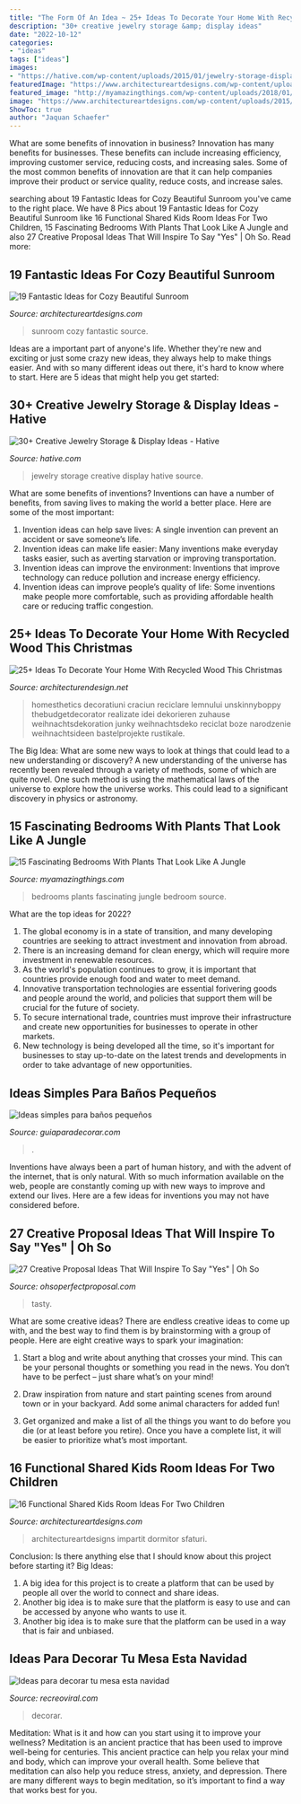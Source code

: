 ```yaml
---
title: "The Form Of An Idea ~ 25+ Ideas To Decorate Your Home With Recycled Wood This Christmas"
description: "30+ creative jewelry storage &amp; display ideas"
date: "2022-10-12"
categories:
- "ideas"
tags: ["ideas"]
images:
- "https://hative.com/wp-content/uploads/2015/01/jewelry-storage-display-ideas/20-jewelry-storage-display-ideas.jpg"
featuredImage: "https://www.architectureartdesigns.com/wp-content/uploads/2015/04/1426.jpg"
featured_image: "http://myamazingthings.com/wp-content/uploads/2018/01/bedroom-plants-2.jpg"
image: "https://www.architectureartdesigns.com/wp-content/uploads/2015/04/1426.jpg"
ShowToc: true
author: "Jaquan Schaefer"
---
```



What are some benefits of innovation in business?
Innovation has many benefits for businesses. These benefits can include increasing efficiency, improving customer service, reducing costs, and increasing sales. Some of the most common benefits of innovation are that it can help companies improve their product or service quality, reduce costs, and increase sales.

	

		
searching about 19 Fantastic Ideas for Cozy Beautiful Sunroom you've came to the right place. We have 8 Pics about 19 Fantastic Ideas for Cozy Beautiful Sunroom like 16 Functional Shared Kids Room Ideas For Two Children, 15 Fascinating Bedrooms With Plants That Look Like A Jungle and also 27 Creative Proposal Ideas That Will Inspire To Say &quot;Yes&quot; | Oh So. Read more:
		
    
## 19 Fantastic Ideas For Cozy Beautiful Sunroom

<img loading=lazy src="https://www.architectureartdesigns.com/wp-content/uploads/2015/04/1426.jpg" onerror="this.onerror=null;this.src='https://tse1.mm.bing.net/th?id=OIP.-xHJVX7S_uPs_E0AlB6sGwHaLI&amp;pid=15.1';" alt="19 Fantastic Ideas for Cozy Beautiful Sunroom">

_Source: architectureartdesigns.com_

>sunroom cozy fantastic source. 

	

Ideas are a important part of anyone's life. Whether they're new and exciting or just some crazy new ideas, they always help to make things easier. And with so many different ideas out there, it's hard to know where to start. Here are 5 ideas that might help you get started: 

    
## 30+ Creative Jewelry Storage &amp; Display Ideas - Hative

<img loading=lazy src="https://hative.com/wp-content/uploads/2015/01/jewelry-storage-display-ideas/20-jewelry-storage-display-ideas.jpg" onerror="this.onerror=null;this.src='https://tse1.mm.bing.net/th?id=OIP.pADGwf9yBUzMI2G-0FArTQHaJ4&amp;pid=15.1';" alt="30+ Creative Jewelry Storage &amp; Display Ideas - Hative">

_Source: hative.com_

>jewelry storage creative display hative source. 

	

What are some benefits of inventions?
Inventions can have a number of benefits, from saving lives to making the world a better place. Here are some of the most important: 
1. Invention ideas can help save lives: A single invention can prevent an accident or save someone’s life. 
2. Invention ideas can make life easier: Many inventions make everyday tasks easier, such as averting starvation or improving transportation. 
3. Invention ideas can improve the environment: Inventions that improve technology can reduce pollution and increase energy efficiency. 
4. Invention ideas can improve people’s quality of life: Some inventions make people more comfortable, such as providing affordable health care or reducing traffic congestion.

    
## 25+ Ideas To Decorate Your Home With Recycled Wood This Christmas

<img loading=lazy src="https://cdn.architecturendesign.net/wp-content/uploads/2015/12/AD-Ideas-To-Decorate-Your-Home-With-Recycled-Wood-This-01.jpg" onerror="this.onerror=null;this.src='https://tse4.mm.bing.net/th?id=OIP.nmr69AeQ511mf0dAJHPNMAHaLF&amp;pid=15.1';" alt="25+ Ideas To Decorate Your Home With Recycled Wood This Christmas">

_Source: architecturendesign.net_

>homesthetics decoratiuni craciun reciclare lemnului unskinnyboppy thebudgetdecorator realizate idei dekorieren zuhause weihnachtsdekoration junky weihnachtsdeko reciclat boze narodzenie weihnachtsideen bastelprojekte rustikale. 

	

The Big Idea: What are some new ways to look at things that could lead to a new understanding or discovery?
A new understanding of the universe has recently been revealed through a variety of methods, some of which are quite novel. One such method is using the mathematical laws of the universe to explore how the universe works. This could lead to a significant discovery in physics or astronomy.

    
## 15 Fascinating Bedrooms With Plants That Look Like A Jungle

<img loading=lazy src="http://myamazingthings.com/wp-content/uploads/2018/01/bedroom-plants-2.jpg" onerror="this.onerror=null;this.src='https://tse3.mm.bing.net/th?id=OIP.EX-M7pl48jsMIB9VjpqRRgHaKV&amp;pid=15.1';" alt="15 Fascinating Bedrooms With Plants That Look Like A Jungle">

_Source: myamazingthings.com_

>bedrooms plants fascinating jungle bedroom source. 

	

What are the top ideas for 2022?
1. The global economy is in a state of transition, and many developing countries are seeking to attract investment and innovation from abroad.
2. There is an increasing demand for clean energy, which will require more investment in renewable resources.
3. As the world's population continues to grow, it is important that countries provide enough food and water to meet demand.
4. Innovative transportation technologies are essential forivering goods and people around the world, and policies that support them will be crucial for the future of society.
5. To secure international trade, countries must improve their infrastructure and create new opportunities for businesses to operate in other markets.
6. New technology is being developed all the time, so it's important for businesses to stay up-to-date on the latest trends and developments in order to take advantage of new opportunities.

    
## Ideas Simples Para Baños Pequeños

<img loading=lazy src="https://www.guiaparadecorar.com/wp-content/uploads/2012/09/Ideas-para-cuartos-de-bano-pequenos-01.jpg" onerror="this.onerror=null;this.src='https://tse4.mm.bing.net/th?id=OIP.19hMIHf6Lg-vQdennmRbkgAAAA&amp;pid=15.1';" alt="Ideas simples para baños pequeños">

_Source: guiaparadecorar.com_

>. 

	

Inventions have always been a part of human history, and with the advent of the internet, that is only natural. With so much information available on the web, people are constantly coming up with new ways to improve and extend our lives. Here are a few ideas for inventions you may not have considered before.

    
## 27 Creative Proposal Ideas That Will Inspire To Say &quot;Yes&quot; | Oh So

<img loading=lazy src="https://ohsoperfectproposal.com/wp-content/uploads/2017/10/creative-proposal-ideas-cupcake-taste-surprise-lynxplanner-via-instagram.jpg" onerror="this.onerror=null;this.src='https://tse3.mm.bing.net/th?id=OIP.EDe5Brm2adIiryuoW0OZbQHaLG&amp;pid=15.1';" alt="27 Creative Proposal Ideas That Will Inspire To Say &quot;Yes&quot; | Oh So">

_Source: ohsoperfectproposal.com_

>tasty. 

	

What are some creative ideas?
There are endless creative ideas to come up with, and the best way to find them is by brainstorming with a group of people. Here are eight creative ways to spark your imagination: 
1. Start a blog and write about anything that crosses your mind. This can be your personal thoughts or something you read in the news. You don’t have to be perfect – just share what’s on your mind!

2. Draw inspiration from nature and start painting scenes from around town or in your backyard. Add some animal characters for added fun!

3. Get organized and make a list of all the things you want to do before you die (or at least before you retire). Once you have a complete list, it will be easier to prioritize what’s most important.

    
## 16 Functional Shared Kids Room Ideas For Two Children

<img loading=lazy src="https://www.architectureartdesigns.com/wp-content/uploads/2015/02/420.jpg" onerror="this.onerror=null;this.src='https://tse4.mm.bing.net/th?id=OIP.lFnLF_1x_OSnyrxf5SOi5AHaEr&amp;pid=15.1';" alt="16 Functional Shared Kids Room Ideas For Two Children">

_Source: architectureartdesigns.com_

>architectureartdesigns impartit dormitor sfaturi. 

	

Conclusion: Is there anything else that I should know about this project before starting it?
Big Ideas:
1. A big idea for this project is to create a platform that can be used by people all over the world to connect and share ideas.
2. Another big idea is to make sure that the platform is easy to use and can be accessed by anyone who wants to use it.
3. Another big idea is to make sure that the platform can be used in a way that is fair and unbiased.

    
## Ideas Para Decorar Tu Mesa Esta Navidad

<img loading=lazy src="http://www.recreoviral.com/wp-content/uploads/2015/12/Decoraciones-para-la-mesa-esta-navidad-16.jpg" onerror="this.onerror=null;this.src='https://tse2.mm.bing.net/th?id=OIP.Fcp7q0qWGy8N_lWloR0ibgHaK7&amp;pid=15.1';" alt="Ideas para decorar tu mesa esta navidad">

_Source: recreoviral.com_

>decorar. 

	

Meditation: What is it and how can you start using it to improve your wellness?
Meditation is an ancient practice that has been used to improve well-being for centuries. This ancient practice can help you relax your mind and body, which can improve your overall health. Some believe that meditation can also help you reduce stress, anxiety, and depression. There are many different ways to begin meditation, so it’s important to find a way that works best for you.

